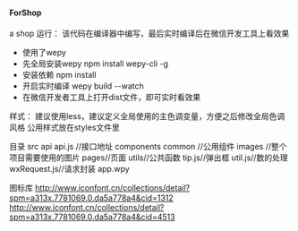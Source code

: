 ﻿#### ForShop
a shop
运行：
该代码在编译器中编写，最后实时编译后在微信开发工具上看效果
* 使用了wepy
* 先全局安装wepy    npm install wepy-cli -g
* 安装依赖    npm install
* 开启实时编译  wepy build --watch
* 在微信开发者工具上打开dist文件，即可实时看效果

样式：
 建议使用less，建议定义全局使用的主色调变量，方便之后修改全局色调风格
 公用样式放在styles文件里
 
 目录
    src
      api
         api.js //接口地址
      components
         common  //公用组件
      images 
         //整个项目需要使用的图片
      pages//页面
      utils//公共函数
        tip.js//弹出框
        util.js//数的处理
        wxRequest.js//请求封装
      app.wpy

图标库
http://www.iconfont.cn/collections/detail?spm=a313x.7781069.0.da5a778a4&cid=1312
http://www.iconfont.cn/collections/detail?spm=a313x.7781069.0.da5a778a4&cid=4513

